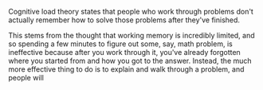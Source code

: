 Cognitive load theory states that people who work through problems don't actually remember how to solve those problems after they've finished.

This stems from the thought that working memory is incredibly limited, and so spending a few minutes to figure out some, say, math problem, is ineffective because after you work through it, you've already forgotten where you started from and how you got to the answer. Instead, the much more effective thing to do is to explain and walk through a problem, and people will 